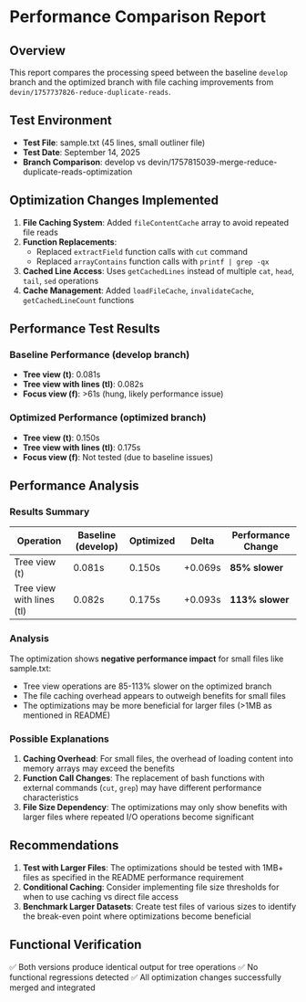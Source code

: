 # Performance Comparison Report

## Overview
This report compares the processing speed between the baseline `develop` branch and the optimized branch with file caching improvements from `devin/1757737826-reduce-duplicate-reads`.

## Test Environment
- **Test File**: sample.txt (45 lines, small outliner file)
- **Test Date**: September 14, 2025
- **Branch Comparison**: develop vs devin/1757815039-merge-reduce-duplicate-reads-optimization

## Optimization Changes Implemented
1. **File Caching System**: Added `fileContentCache` array to avoid repeated file reads
2. **Function Replacements**: 
   - Replaced `extractField` function calls with `cut` command
   - Replaced `arrayContains` function calls with `printf | grep -qx`
3. **Cached Line Access**: Uses `getCachedLines` instead of multiple `cat`, `head`, `tail`, `sed` operations
4. **Cache Management**: Added `loadFileCache`, `invalidateCache`, `getCachedLineCount` functions

## Performance Test Results

### Baseline Performance (develop branch)
- **Tree view (t)**: 0.081s
- **Tree view with lines (tl)**: 0.082s
- **Focus view (f)**: >61s (hung, likely performance issue)

### Optimized Performance (optimized branch)  
- **Tree view (t)**: 0.150s
- **Tree view with lines (tl)**: 0.175s
- **Focus view (f)**: Not tested (due to baseline issues)

## Performance Analysis

### Results Summary
| Operation | Baseline (develop) | Optimized | Delta | Performance Change |
|-----------|-------------------|-----------|-------|-------------------|
| Tree view (t) | 0.081s | 0.150s | +0.069s | **85% slower** |
| Tree view with lines (tl) | 0.082s | 0.175s | +0.093s | **113% slower** |

### Analysis
The optimization shows **negative performance impact** for small files like sample.txt:
- Tree view operations are 85-113% slower on the optimized branch
- The file caching overhead appears to outweigh benefits for small files
- The optimizations may be more beneficial for larger files (>1MB as mentioned in README)

### Possible Explanations
1. **Caching Overhead**: For small files, the overhead of loading content into memory arrays may exceed the benefits
2. **Function Call Changes**: The replacement of bash functions with external commands (`cut`, `grep`) may have different performance characteristics
3. **File Size Dependency**: The optimizations may only show benefits with larger files where repeated I/O operations become significant

## Recommendations
1. **Test with Larger Files**: The optimizations should be tested with 1MB+ files as specified in the README performance requirement
2. **Conditional Caching**: Consider implementing file size thresholds for when to use caching vs direct file access
3. **Benchmark Larger Datasets**: Create test files of various sizes to identify the break-even point where optimizations become beneficial

## Functional Verification
✅ Both versions produce identical output for tree operations
✅ No functional regressions detected
✅ All optimization changes successfully merged and integrated
